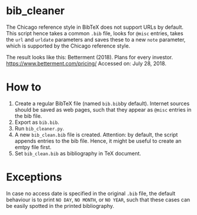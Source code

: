 # bib_cleaner
The Chicago reference style in BibTeX does not support URLs by default. This script hence takes a common `.bib` file, looks for `@misc` entries, takes the `url` and `urldate` parameters and saves these to a new `note` parameter, which is supported by the Chicago reference style. 

The result looks like this: 
Betterment (2018). Plans for every investor. https://www.betterment.com/pricing/ Accessed on: July 28, 2018.

# How to
1. Create a regular BibTeX file (named `bib.bib`by default). Internet sources should be saved as web pages, such that they appear as `@misc` entries in the bib file.
2. Export as `bib.bib`.
3. Run `bib_cleaner.py`. 
4. A new `bib_clean.bib` file is created. Attention: by default, the script appends entries to the bib file. Hence, it might be useful to create an emtpy file first.
5. Set `bib_clean.bib` as bibliography in TeX document. 

# Exceptions
In case no access date is specified in the original `.bib` file, the default behaviour is to  print `NO DAY`, `NO MONTH`, or `NO YEAR`, such that these cases can be easily spotted in the printed bibliography.
